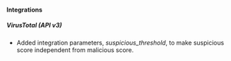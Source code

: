 
#### Integrations

##### VirusTotal (API v3)

- Added integration parameters, *suspicious_threshold*, to make suspicious score independent from malicious score.
